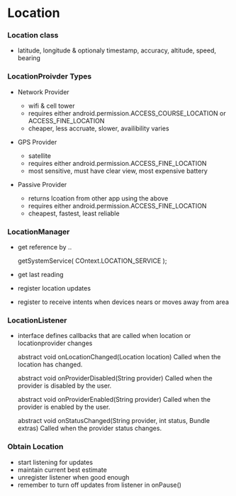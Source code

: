 Location
========

### Location class

- latitude, longitude & optionaly timestamp, accuracy, altitude, speed, bearing 

### LocationProivder Types

- Network Provider 
    - wifi & cell tower
    - requires either android.permission.ACCESS_COURSE_LOCATION or ACCESS_FINE_LOCATION
    - cheaper, less accruate, slower, availibility varies


- GPS Provider 
    - satellite 
    - requires either android.permission.ACCESS_FINE_LOCATION
    - most sensitive, must have clear view, most expensive battery

- Passive Provider
    - returns lcoation from other app using the above 
    - requires either android.permission.ACCESS_FINE_LOCATION
    - cheapest, fastest, least reliable

### LocationManager

- get reference by .. 

    getSystemService( COntext.LOCATION_SERVICE );

- get last reading 
- register location updates
- register to receive intents when devices nears or moves away from area

### LocationListener

- interface defines callbacks that are called when location or locationprovider changes

    abstract void    onLocationChanged(Location location) Called when the location has changed.

    abstract void    onProviderDisabled(String provider) Called when the provider is disabled by the user.

    abstract void    onProviderEnabled(String provider) Called when the provider is enabled by the user.

    abstract void    onStatusChanged(String provider, int status, Bundle extras) Called when the provider status changes.

### Obtain Location

- start listening for updates
- maintain current best estimate
- unregister listener when good enough
- remember to turn off updates from listener in onPause()

